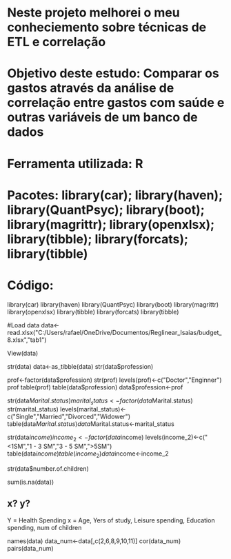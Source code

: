 # Neste projeto melhorei o meu conheciemento sobre técnicas de ETL e correlação
# Objetivo deste estudo: Comparar os gastos através da análise de correlação entre gastos com saúde e outras variáveis de um banco de dados
# Ferramenta utilizada: R
# Pacotes: library(car); library(haven); library(QuantPsyc); library(boot); library(magrittr); library(openxlsx); library(tibble); library(forcats); library(tibble)
# Código:

library(car)
library(haven)
library(QuantPsyc)
library(boot)
library(magrittr)
library(openxlsx)
library(tibble)
library(forcats)
library(tibble)

#Load data
data<-read.xlsx("C:/Users/rafael/OneDrive/Documentos/Reglinear_Isaias/budget_8.xlsx","tab1")

View(data)

str(data)
data<-as_tibble(data)
str(data$profession)

prof<-factor(data$profession)
str(prof)
levels(prof)<-c("Doctor","Enginner")
prof
table(prof)
table(data$profession)
data$profession<-prof


str(data$Marital.status)
marital_status<-factor(data$Marital.status)
str(marital_status)
levels(marital_status)<-c("Single","Married","Divorced","Widower")
table(data$Marital.status)
data$Marital.status<-marital_status

str(data$income)
income_2<-factor(data$income)
levels(income_2)<-c("<1SM","1 - 3 SM","3 - 5 SM",">5SM")
table(data$income)
table(income_2)
data$income<-income_2

str(data$number.of.children)


sum(is.na(data))


## x? y?
Y = Health Spending
x = Age, Yers of study, Leisure spending,
Education spending, num of children


names(data)
data_num<-data[,c(2,6,8,9,10,11)]
cor(data_num)
pairs(data_num)
